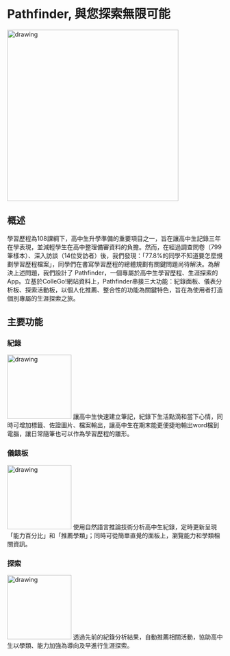 # Pathfinder, 與您探索無限可能
<img src="https://user-images.githubusercontent.com/71546959/162282977-a299bef0-4d15-4cbc-95c7-12de8adef5bf.png" alt="drawing" width="400"/>

## 概述
學習歷程為108課綱下，高中生升學準備的重要項目之一，旨在讓高中生記錄三年在學表現，並減輕學生在高中整理備審資料的負擔。然而，在經過調查問卷（799筆樣本）、深入訪談（14位受訪者）後，我們發現：「77.8%的同學不知道要怎麼規劃學習歷程檔案」，同學們在書寫學習歷程的總體規劃有關鍵問題尚待解決。為解決上述問題，我們設計了 Pathfinder，一個專屬於高中生學習歷程、生涯探索的App。立基於ColleGo!網站資料上，Pathfinder串接三大功能：紀錄面板、儀表分析板、探索活動板，以個人化推薦、整合性的功能為關鍵特色，旨在為使用者打造個別專屬的生涯探索之旅。

## 主要功能
### 紀錄
<img src="https://user-images.githubusercontent.com/71546959/162284730-b45d5f05-b971-48af-b6d0-f7f71c132507.png" alt="drawing" width="150"/>
讓高中生快速建立筆記，紀錄下生活點滴和當下心情，同時可增加標籤、佐證圖片、檔案輸出，讓高中生在期末能更便捷地輸出word檔到電腦，讓日常隨筆也可以作為學習歷程的雛形。

### 儀錶板
<img src="https://user-images.githubusercontent.com/71546959/162285885-08127ea4-c957-4c0b-91fd-cfae53a0032a.png" alt="drawing" width="150"/>
使用自然語言推論技術分析高中生紀錄，定時更新呈現「能力百分比」和「推薦學類」；同時可從簡單直覺的面板上，瀏覽能力和學類相關資訊。

### 探索
<img src="https://user-images.githubusercontent.com/71546959/162285568-d2b12b78-2d08-4086-b533-f38a8c415da0.png" alt="drawing" width="150"/>
透過先前的紀錄分析結果，自動推薦相關活動，協助高中生以學類、能力加強為導向及早進行生涯探索。


